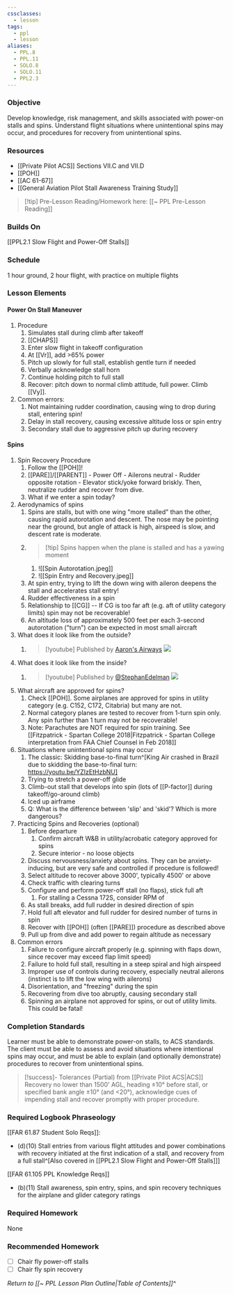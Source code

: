 ```yaml
---
cssclasses:
  - lesson
tags:
  - ppl
  - lesson
aliases:
  - PPL.8
  - PPL.11
  - SOLO.8
  - SOLO.11
  - PPL2.3
---
```

### Objective
Develop knowledge, risk management, and skills associated with power-on stalls and spins. Understand flight situations where unintentional spins may occur, and procedures for recovery from unintentional spins.

### Resources
- [[Private Pilot ACS]] Sections VII.C and VII.D
- [[POH]]
- [[AC 61-67]]
- [[General Aviation Pilot Stall Awareness Training Study]]

> [!tip] Pre-Lesson Reading/Homework here: [[~ PPL Pre-Lesson Reading]]

### Builds On
[[PPL2.1 Slow Flight and Power-Off Stalls]]

### Schedule
1 hour ground, 2 hour flight, with practice on multiple flights

### Lesson Elements

#### Power On Stall Maneuver
1. Procedure
	1. Simulates stall during climb after takeoff
	2. [[CHAPS]]
	3. Enter slow flight in takeoff configuration
	4. At [[Vr]], add >65% power
	5. Pitch up slowly for full stall, establish gentle turn if needed
	6. Verbally acknowledge stall horn
	7. Continue holding pitch to full stall
	8. Recover: pitch down to normal climb attitude, full power. Climb [[Vy]].
2. Common errors:
	1. Not maintaining rudder coordination, causing wing to drop during stall, entering spin!
	2. Delay in stall recovery, causing excessive altitude loss or spin entry
	3. Secondary stall due to aggressive pitch up during recovery

#### Spins
1. Spin Recovery Procedure
	1. Follow the [[POH]]!
	2. [[PARE]]/[[PARENT]] - Power Off - Ailerons neutral - Rudder opposite rotation - Elevator stick/yoke forward briskly. Then, neutralize rudder and recover from dive.
	3. What if we enter a spin today?
2. Aerodynamics of spins
	1. Spins are stalls, but with one wing "more stalled" than the other, causing rapid autorotation and descent. The nose may be pointing near the ground, but angle of attack is high, airspeed is slow, and descent rate is moderate.
	2. > [!tip] Spins happen when the plane is stalled and has a yawing moment
		1. ![[Spin Autorotation.jpeg]]
		2. ![[Spin Entry and Recovery.jpeg]]
	3. At spin entry, trying to lift the down wing with aileron deepens the stall and accelerates stall entry!
	4. Rudder effectiveness in a spin
	5. Relationship to [[CG]] -- If CG is too far aft (e.g. aft of utility category limits) spin may not be recoverable!
	6. An altitude loss of approximately 500 feet per each 3-second autorotation ("turn") can be expected in most small aircraft
3. What does it look like from the outside?
	1. > [!youtube] Published by [Aaron's Airways](https://www.youtube.com/@aaronsairways)
	   ![](https://www.youtube.com/watch?v=oDiIO8SnRFM)
4. What does it look like from the inside?
	1. > [!youtube] Published by [@StephanEdelman](https://www.youtube.com/@StephanEdelman)
	   ![](https://www.youtube.com/watch?v=4dSrjVR0MvE)
5. What aircraft are approved for spins?
	1. Check [[POH]]. Some airplanes are approved for spins in utility category (e.g. C152, C172, Citabria) but many are not.
	2. Normal category planes are tested to recover from 1-turn spin only. Any spin further than 1 turn may not be recoverable!
	3. Note: Parachutes are NOT required for spin training. See [[Fitzpatrick - Spartan College 2018|Fitzpatrick - Spartan College interpretation from FAA Chief Counsel in Feb 2018]]
6. Situations where unintentional spins may occur
	1. The classic: Skidding base-to-final turn^[King Air crashed in Brazil due to skidding the base-to-final turn: https://youtu.be/YZIzEtHzbNU]
	2. Trying to stretch a power-off glide
	3. Climb-out stall that develops into spin (lots of [[P-factor]] during takeoff/go-around climb)
	4. Iced up airframe
	5. Q: What is the difference between 'slip' and 'skid'?  Which is more dangerous?
7. Practicing Spins and Recoveries (optional)
	1. Before departure
		1. Confirm aircraft W&B in utility/acrobatic category approved for spins
		2. Secure interior - no loose objects
	2. Discuss nervousness/anxiety about spins. They can be anxiety-inducing, but are very safe and controlled if procedure is followed!
	3. Select altitude to recover above 3000', typically 4500' or above
	4. Check traffic with clearing turns
	5. Configure and perform power-off stall (no flaps), stick full aft
		1. For stalling a Cessna 172S, consider RPM of 
	6. As stall breaks, add full rudder in desired direction of spin
	7. Hold full aft elevator and full rudder for desired number of turns in spin
	8. Recover with [[POH]] (often [[PARE]]) procedure as described above
	9. Pull up from dive and add power to regain altitude as necessary
8. Common errors
	1. Failure to configure aircraft properly (e.g. spinning with flaps down, since recover may exceed flap limit speed)
	2. Failure to hold full stall, resulting in a steep spiral and high airspeed
	3. Improper use of controls during recovery, especially neutral ailerons (instinct is to lift the low wing with ailerons)
	4. Disorientation, and "freezing" during the spin
	5. Recovering from dive too abruptly, causing secondary stall
	6. Spinning an airplane not approved for spins, or out of utility limits. This could be fatal!

### Completion Standards
Learner must be able to demonstrate power-on stalls, to ACS standards. The client must be able to assess and avoid situations where intentional spins may occur, and must be able to explain (and optionally demonstrate) procedures to recover from unintentional spins.

> [!success]- Tolerances (Partial) from [[Private Pilot ACS|ACS]]
> Recovery no lower than 1500' AGL, heading ±10° before stall, or specified bank angle ±10° (and <20°), acknowledge cues of impending stall and recover promptly with proper procedure.


### Required Logbook Phraseology
[[FAR 61.87 Student Solo Reqs]]: 
- (d)(10) Stall entries from various flight attitudes and power combinations with recovery initiated at the first indication of a stall, and recovery from a full stall^[Also covered in [[PPL2.1 Slow Flight and Power-Off Stalls]]]

[[FAR 61.105 PPL Knowledge Reqs]]
- (b)(11) Stall awareness, spin entry, spins, and spin recovery techniques for the airplane and glider category ratings

### Required Homework
None
 
### Recommended Homework 
- [ ] Chair fly power-off stalls
- [ ] Chair fly spin recovery

*Return to [[~ PPL Lesson Plan Outline|Table of Contents]]^*
